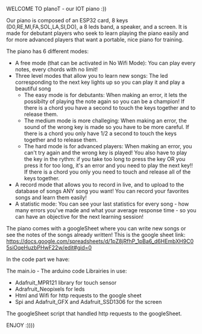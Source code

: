 WELCOME TO pIanoT - our IOT piano :))

Our piano is composed of an ESP32 card, 8 keys (D0,RE,MI,FA,SOL,LA,SI,DO), a 8 leds band, a speaker, and a screen.
It is made for debutant players who seek to learn playing the piano easily and for more advanced players that want a portable, nice piano for training. 

The piano has 6 different modes:
- A free mode (that can be activated in No Wifi Mode): You can play every notes, every chords with no limit! 
- Three level modes that allow you to learn new songs: The led corresponding to the next key lights up so you can play it and play a beautiful song 
    * The easy mode is for debutants: When making an error, it lets the possibilty of playing the note again so you can be a champion! If there is a chord you have a second to touch the keys together and to release them. 
    * The medium mode is more challeging: When making an error, the sound of the wrong key is made so you have to be more careful. If there is a chord you only have 1/2 a second to touch the keys together and to release them.
    * The hard mode is for advanced players: When making an error, you can't try again and the wrong key is played! You also have to play the key in the rythm: if you take too long to press the key OR you press it for too long, it's an error and you need to play the next key!! If there is a chord you only you need to touch and release all of the keys together.
- A record mode that allows you to record in live, and to upload to the database of songs ANY song you want! You can record your favorites songs and learn them easily! 
- A statistic mode: You can see your last statistics for every song - how many errors you've made and what your average response time - so you can have an objective for the next learning session! 

The piano comes with a googleSheet where you can write new songs or see the notes of the songs already written! This is the google sheet link: 
https://docs.google.com/spreadsheets/d/1pZ8jRfhP_1pBa6_d6HEmbXH9C05siOqeHuzbPHwF22w/edit#gid=0

In the code part we have: 

The main.io -  The arduino code 
Librairies in use: 
- Adafruit_MPR121 library for touch sensor
- Adrafruit_Neopixels for leds 
- Html and Wifi for http requests to the google sheet 
- Spi and Adafruit_GFX and Adafruit_SSD1306 for the screen

The googleSheet script that handled http requests to the googleSheet. 

ENJOY :))))
